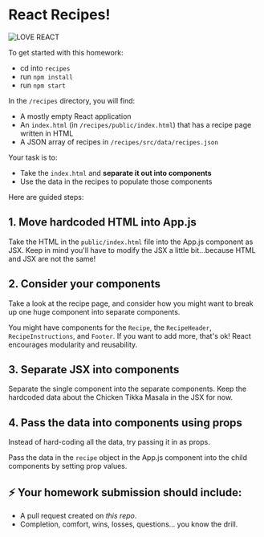 # React Recipes!

![LOVE REACT](./assets/love-react.jpg)

To get started with this homework:

- cd into `recipes`
- run `npm install`
- run `npm start`

In the `/recipes` directory, you will find:

- A mostly empty React application
- An `index.html` (in `/recipes/public/index.html`) that has a recipe page written in HTML
- A JSON array of recipes in `/recipes/src/data/recipes.json`

Your task is to:

- Take the `index.html` and **separate it out into components**
- Use the data in the recipes to populate those components

Here are guided steps:

## 1. Move hardcoded HTML into App.js

Take the HTML in the `public/index.html` file into the App.js component as JSX. Keep in mind you'll have to modify the JSX a little bit...because HTML and JSX are not the same!

## 2. Consider your components

Take a look at the recipe page, and consider how you might want to break up one huge component into separate components.

You might have components for the `Recipe`, the `RecipeHeader`, `RecipeInstructions`, and `Footer`. If you want to add more, that's ok! React encourages modularity and reusability.

## 3. Separate JSX into components

Separate the single component into the separate components. Keep the hardcoded data about the Chicken Tikka Masala in the JSX for now.

## 4. Pass the data into components using props

Instead of hard-coding all the data, try passing it in as props.

Pass the data in the `recipe` object in the App.js component into the child components by setting prop values.

## ⚡️ Your homework submission should include:

- A pull request created on _this repo_.
- Completion, comfort, wins, losses, questions... you know the drill.
